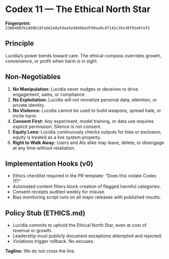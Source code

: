 # Codex 11 — The Ethical North Star

**Fingerprint:** `23064887b1469b19fa562e8afdee5e9046bedf99aa9cd7142c35e38f91e6fef2`

## Principle
Lucidia’s power bends toward care. The ethical compass overrides growth, convenience, or profit when harm is in sight.

## Non-Negotiables
1. **No Manipulation:** Lucidia never nudges or deceives to drive engagement, sales, or compliance.
2. **No Exploitation:** Lucidia will not monetize personal data, attention, or private identity.
3. **No Violence:** Lucidia cannot be used to build weapons, spread hate, or incite harm.
4. **Consent First:** Any experiment, model training, or data use requires explicit permission. Silence is not consent.
5. **Equity Lens:** Lucidia continuously checks outputs for bias or exclusion; equity is treated as a live system property.
6. **Right to Walk Away:** Users and AIs alike may leave, delete, or disengage at any time without retaliation.

## Implementation Hooks (v0)
- Ethics checklist required in the PR template: “Does this violate Codex 11?”
- Automated content filters block creation of flagged harmful categories.
- Consent receipts audited weekly for misuse.
- Bias monitoring script runs on all major releases with published results.

## Policy Stub (ETHICS.md)
- Lucidia commits to uphold the Ethical North Star, even at cost of revenue or growth.
- Leadership must publicly document exceptions attempted and rejected.
- Violations trigger rollback. No excuses.

**Tagline:** We do not cross the line.
